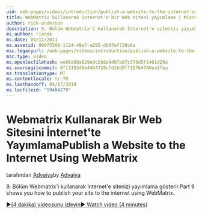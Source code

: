 ```yaml
---
uid: web-pages/videos/introduction/publish-a-website-to-the-internet-using-webmatrix
title: WebMatrix kullanarak Internet'e bir Web sitesi yayımlama | Microsoft Docs
author: rick-anderson
description: 9. Bölüm Webmatrix'i kullanarak Internet'e sitenizi yayımlama gösterir.
ms.author: riande
ms.date: 04/12/2011
ms.assetid: 090f5500-1124-49a7-a295-db97ef739c6a
msc.legacyurl: /web-pages/videos/introduction/publish-a-website-to-the-internet-using-webmatrix
msc.type: video
ms.openlocfilehash: ee66dd9a029edcb5da9d97a87c370d5f1401d20a
ms.sourcegitcommit: 0f1119340e4464720cfd16d0ff15764746ea1fea
ms.translationtype: MT
ms.contentlocale: tr-TR
ms.lasthandoff: 04/17/2019
ms.locfileid: "59404279"
---
```

# <a name="publish-a-website-to-the-internet-using-webmatrix"></a><span data-ttu-id="02f56-103">Webmatrix Kullanarak Bir Web Sitesini İnternet'te Yayımlama</span><span class="sxs-lookup"><span data-stu-id="02f56-103">Publish a Website to the Internet Using WebMatrix</span></span>

<span data-ttu-id="02f56-104">tarafından [Advaiya](https://twitter.com/Advaiyasolns)</span><span class="sxs-lookup"><span data-stu-id="02f56-104">by [Advaiya](https://twitter.com/Advaiyasolns)</span></span>

<span data-ttu-id="02f56-105">9. Bölüm Webmatrix'i kullanarak Internet'e sitenizi yayımlama gösterir.</span><span class="sxs-lookup"><span data-stu-id="02f56-105">Part 9 shows you how to publish your site to the internet using WebMatrix.</span></span>

[<span data-ttu-id="02f56-106">&#9654;(4 dakika) videosunu izleyin</span><span class="sxs-lookup"><span data-stu-id="02f56-106">&#9654; Watch video (4 minutes)</span></span>](https://channel9.msdn.com/Blogs/ASP-NET-Site-Videos/publish-a-website-to-the-internet-using-webmatrix)
